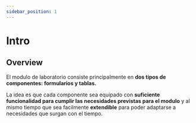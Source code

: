 ```yaml
---
sidebar_position: 1
---
```

# Intro
## Overview

El modulo de laboratorio consiste principalmente en **dos tipos de componentes: formularios y tablas.**

La idea es que cada componente sea equipado con **suficiente funcionalidad para cumplir las necesidades
previstas para el modulo** y al mismo tiempo que sea facilmente **extendible** para poder adaptarse a necesidades
que surgan con el tiempo.

